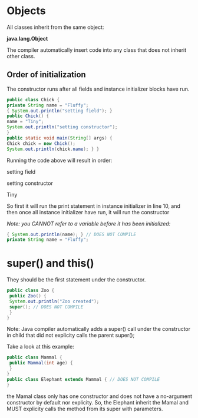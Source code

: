 # Objects

All classes inherit from the same object: 

**java.lang.Object**

The compiler automatically insert code into any class that does not inherit other class.

## Order of initialization

The constructor runs after all fields and instance initializer blocks have run.

```java
public class Chick {
private String name = "Fluffy";
{ System.out.println("setting field"); }
public Chick() {
name = "Tiny";
System.out.println("setting constructor");
}
public static void main(String[] args) {
Chick chick = new Chick();
System.out.println(chick.name); } }
```

Running the code above will result in order:

setting field

setting constructor

Tiny

So first it will run the print statement in instance initializer in line 10, and then once all instance initializer have run, it will run the constructor

*Note: you CANNOT refer to a variable before it has been initialized:*

```java
{ System.out.println(name); } // DOES NOT COMPILE
private String name = "Fluffy";

```

# super() and this()

They should be the first statement under the constructor.

```java
public class Zoo {
 public Zoo() {
 System.out.println("Zoo created");
 super(); // DOES NOT COMPILE
 }
}
```

Note: Java compiler automatically adds a super() call under the constructor in child that did not explicity calls the parent super();


Take a look at this example:

```java
public class Mammal {
 public Mammal(int age) {
 }
}
public class Elephant extends Mammal { // DOES NOT COMPILE
}
```

the Mamal class only has one constructor and does not have a no-argument constructor by default nor explicity. So, the Elephant inherit the Mamal and MUST explicity calls the method from its super with parameters.

